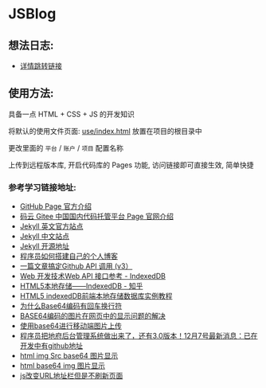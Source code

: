 # JSBlog

## 想法日志:

* [详情跳转链接](./.idea/log.md)

## 使用方法:

具备一点 HTML + CSS + JS 的开发知识

将默认的使用文件页面: [use/index.html](./use/index.html) 放置在项目的根目录中

更改里面的 `平台` / `账户` / `项目` 配置名称

上传到远程版本库, 开启代码库的 Pages 功能, 访问链接即可直接生效, 简单快捷

### 参考学习链接地址:
* [GitHub Page 官方介绍](https://pages.github.com/)
* [码云 Gitee 中国国内代码托管平台 Page 官网介绍](https://gitee.com/help/articles/4136)
* [Jekyll 英文官方站点](https://jekyllrb.com/)
* [Jekyll 中文站点](http://jekyllcn.com/)
* [Jekyll 开源地址](https://github.com/jekyll/jekyll)
* [程序员如何搭建自己的个人博客](https://www.cnblogs.com/forezp/p/9852069.html)
* [一篇文章搞定Github API 调用 (v3）](https://segmentfault.com/a/1190000015144126)
* [Web 开发技术Web API 接口参考 - IndexedDB](https://developer.mozilla.org/zh-CN/docs/Web/API/IndexedDB_API)
* [HTML5本地存储——IndexedDB - 知乎](https://zhuanlan.zhihu.com/p/27419332)
* [HTML5 indexedDB前端本地存储数据库实例教程](https://www.zhangxinxu.com/wordpress/2017/07/html5-indexeddb-js-example/)
* [为什么Base64编码有回车换行符](https://blog.csdn.net/jifengwan/article/details/45460695)
* [BASE64编码的图片在网页中的显示问题的解决](https://www.cnblogs.com/goodwell21/p/4342031.html)
* [使用base64进行移动端图片上传](https://blog.csdn.net/dreamer2020/article/details/51794450)
* [程序员把地府后台管理系统做出来了，还有3.0版本！12月7号最新消息：已在开发中有github地址](https://blog.csdn.net/m0_37609579/article/details/103108301)
* [html img Src base64 图片显示](https://www.cnblogs.com/x-st/p/5220282.html)
* [html base64 img 图片显示](https://blog.csdn.net/lgh1117/article/details/7740136)
* [js改变URL地址栏但是不刷新页面](https://blog.csdn.net/weiqiang2/article/details/79150732)
